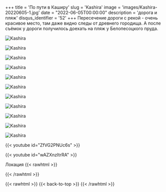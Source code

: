 +++
title = 'По пути в Каширу'
slug = 'Kashira'
image = 'images/Kashira-20220605-1.jpg'
date = "2022-06-05T00:00:00"
description = 'дорога и пляж'
disqus_identifier = '52'
+++
Пересечение дороги с рекой - очень красивое место, там даже видно следы от древнего городища. А после съёмок у дороги получилось доехать на пляж у Белопесоцкого пруда.

![Kashira](/images/Kashira-20220605-2.jpg)

![Kashira](/images/Kashira-20220605-3.jpg)

![Kashira](/images/Kashira-20220605-4.jpg)

![Kashira](/images/Kashira-20220605-5.jpg)

![Kashira](/images/Kashira-20220605-6.jpg)

![Kashira](/images/Kashira-20220605-7.jpg)

![Kashira](/images/Kashira-20220605-8.jpg)

![Kashira](/images/Kashira-20220605-9.jpg)

![Kashira](/images/Kashira-20220605-10.jpg)

![Kashira](/images/Kashira-20220605-11.jpg)

![Kashira](/images/Kashira-20220605-12.jpg)


{{< youtube id="ZfVG2PNUc6s" >}}

{{< youtube id="wAZXnzItrRA" >}}

Локация
{{< rawhtml >}}
<div class="yandex-map-container">
<script type="text/javascript" charset="utf-8" async src="https://api-maps.yandex.ru/services/constructor/1.0/js/?um=constructor%3Abb50c17308de561b54fa16fa7eaae92eac1923fe44e68bebf99763c360eee038&amp;width=800&amp;height=400&amp;lang=ru_RU&amp;scroll=true"></script>
</div>
{{< /rawhtml >}}

{{< rawhtml >}}
{{< back-to-top >}}
{{< /rawhtml >}}
